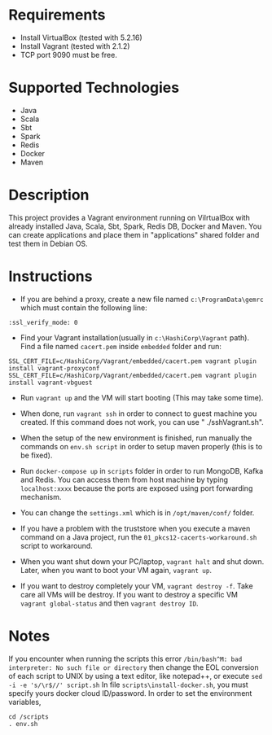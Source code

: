 # Requirements
* Install VirtualBox (tested with 5.2.16)
* Install Vagrant (tested with 2.1.2)
* TCP port 9090 must be free.

# Supported Technologies
* Java
* Scala
* Sbt
* Spark
* Redis
* Docker
* Maven

# Description
This project provides a Vagrant environment running on VilrtualBox with already installed Java, Scala, Sbt, Spark, Redis DB, Docker and Maven.
You can create applications and place them in "applications" shared folder and test them in Debian OS.

# Instructions

* If you are behind a proxy, create a new file named `c:\ProgramData\gemrc` which must contain the following line:

`:ssl_verify_mode: 0`

* Find your Vagrant installation(usually in `c:\HashiCorp\Vagrant` path). Find a file named `cacert.pem` inside `embedded` folder and run:

`SSL_CERT_FILE=c/HashiCorp/Vagrant/embedded/cacert.pem vagrant plugin install vagrant-proxyconf`
`SSL_CERT_FILE=c/HashiCorp/Vagrant/embedded/cacert.pem vagrant plugin install vagrant-vbguest`

* Run `vagrant up` and the VM will start booting (This may take some time).

* When done, run `vagrant ssh` in order to connect to guest machine you created. If this command does not work, you can use " ./sshVagrant.sh".

* When the setup of the new environment is finished, run manually the commands on `env.sh script` in order to setup maven properly (this is to be fixed).

* Run `docker-compose up` in `scripts` folder in order to run MongoDB, Kafka and Redis. You can access them from host machine by typing `localhost:xxxx` because the ports are exposed using port forwarding mechanism.

* You can change the `settings.xml` which is in `/opt/maven/conf/` folder.

* If you have a problem with the truststore when you execute a maven command on a Java project, run the `01_pkcs12-cacerts-workaround.sh` script to workaround.

* When you want shut down your PC/laptop, `vagrant halt` and shut down. Later, when you want to boot your VM again, `vagrant up`.  

* If you want to  destroy completely your VM, `vagrant destroy -f`. Take care all VMs will be destroy. If you want to destroy a 
specific VM `vagrant global-status` and then `vagrant destroy ID`.

# Notes
If you encounter when running the scripts this error `/bin/bash^M: bad interpreter: No such file or directory`
then change the EOL conversion of each script to UNIX by using a text editor, like notepad++, or execute
`sed -i -e 's/\r$//' script.sh`
In file `scripts\install-docker.sh`, you must specify yours docker cloud ID/password.
In order to set the environment variables,
```
cd /scripts
. env.sh
```
